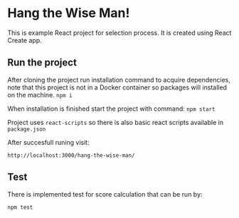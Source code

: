 # Hang the Wise Man!

This is example React project for selection process. It is created using React Create app.



## Run the project

After cloning the project run installation command to acquire dependencies, note that this project is not in a Docker container so packages will installed on the machine. 
```npm i```

When installation is finished start the project with command:
```npm start```

Project uses `react-scripts` so there is also basic react scripts available in `package.json`

After succesfull runing visit:
```
http://localhost:3000/hang-the-wise-man/
```

## Test

There is implemented test for score calculation that can be run by:
```
npm test
```

